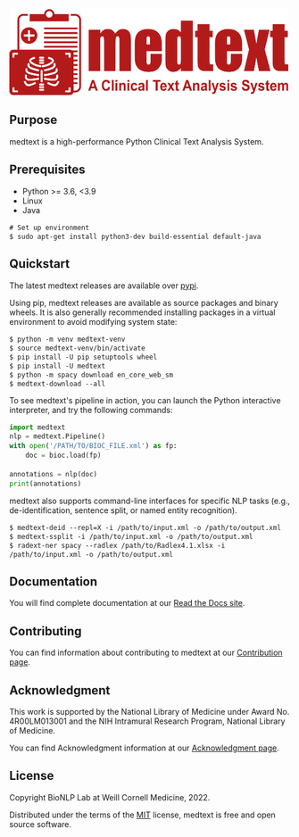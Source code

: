 <img src="https://github.com/bionlplab/medtext/blob/main/medtext-icon/medtext.png?raw=true" alt="MedText" width="500"/>

## Purpose

medtext is a high-performance Python Clinical Text Analysis System.

## Prerequisites

* Python >= 3.6, <3.9
* Linux 
* Java

```shell
# Set up environment
$ sudo apt-get install python3-dev build-essential default-java
```

## Quickstart

The latest medtext releases are available over
[pypi](https://pypi.org/project/medtext/).

Using pip, medtext releases are available as source packages and binary wheels.
It is also generally recommended installing packages in a virtual environment to
avoid modifying system state:

```shell
$ python -m venv medtext-venv
$ source medtext-venv/bin/activate
$ pip install -U pip setuptools wheel
$ pip install -U medtext
$ python -m spacy download en_core_web_sm
$ medtext-download --all
```

To see medtext's pipeline in action, you can launch the Python interactive
interpreter, and try the following commands:

```python
import medtext
nlp = medtext.Pipeline()
with open('/PATH/TO/BIOC_FILE.xml') as fp:
    doc = bioc.load(fp)
    
annotations = nlp(doc)
print(annotations)
```

medtext also supports command-line interfaces for specific NLP tasks (e.g.,
de-identification, sentence split, or named entity recognition).

```shell
$ medtext-deid --repl=X -i /path/to/input.xml -o /path/to/output.xml
$ medtext-ssplit -i /path/to/input.xml -o /path/to/output.xml
$ radext-ner spacy --radlex /path/to/Radlex4.1.xlsx -i /path/to/input.xml -o /path/to/output.xml
```

## Documentation

You will find complete documentation at our [Read the Docs
site](https://medtext.readthedocs.io/en/latest/index.html).

## Contributing

You can find information about contributing to medtext at our [Contribution
page](https://medtext.readthedocs.io/en/latest/contributing.html).

## Acknowledgment

This work is supported by the National Library of Medicine under Award No.
4R00LM013001 and the NIH Intramural Research Program, National Library of
Medicine.

You can find Acknowledgment information at our [Acknowledgment
page](https://medtext.readthedocs.io/en/latest/acknowledgments.html).

## License

Copyright BioNLP Lab at Weill Cornell Medicine, 2022.

Distributed under the terms of the [MIT](https://github.com/bionlplab/medtext/blob/master/LICENSE) license, 
medtext is free and open source software.
